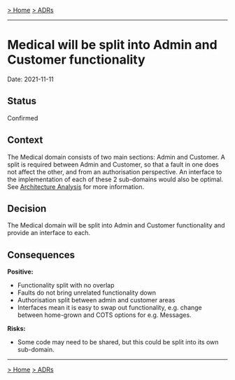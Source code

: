 [> Home](../README.md)    [> ADRs](README.md)

---

# Medical will be split into Admin and Customer functionality

Date: 2021-11-11

## Status

Confirmed

## Context

The Medical domain consists of two main sections: Admin and Customer. A split is required between Admin and Customer, so that a fault in one does not affect the other, and from an authorisation perspective. An interface to the implementation of each of these 2 sub-domains would also be optimal. See [Architecture Analysis](../1.ProblemBackground/ArchitectureAnalysis.md) for more information.

## Decision

The Medical domain will be split into Admin and Customer functionality and provide an interface to each.

## Consequences

**Positive:**

- Functionality split with no overlap
- Faults do not bring unrelated functionality down
- Authorisation split between admin and customer areas
- Interfaces mean it is easy to swap out functionality, e.g. change between home-grown and COTS options for e.g. Messages.

**Risks:**

- Some code may need to be shared, but this could be split into its own sub-domain.

---

[> Home](../README.md)    [> ADRs](README.md)